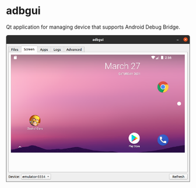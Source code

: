# adbgui

Qt application for managing device that supports Android Debug Bridge.

![adbgui screenshot](https://raw.githubusercontent.com/schdub/portfolio/master/Screenshot%20from%202021-03-27%2014-56-27.png)
